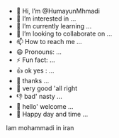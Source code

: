 - 👋 Hi, I’m @HumayunMhmadi
- 👀 I’m interested in ...
- 🌱 I’m currently learning ...
- 💞️ I’m looking to collaborate on ...
- 📫 How to reach me ...
- 😄 Pronouns: ...
- ⚡ Fun fact: ...
- 👍 ok yes : ...
- 🙏 thanks ...
- 👏 very good 'all right
- 👎 bad' nasty ...
- 🫳 hello' welcome ...
- 💯 Happy day and time ...
<!---
HumayunMhmadi/HumayunMhmadi is a ✨ special ✨ repository because its `README.md` (this file) appears on your GitHub profile.
You can click the Preview link to take a look at your changes.
--->
Iam mohammadi in iran 

